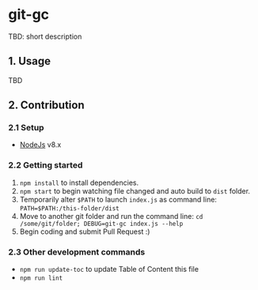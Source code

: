# git-gc

TBD: short description

<!-- toc -->

<!-- tocstop -->

## 1. Usage

TBD

## 2. Contribution

### 2.1 Setup

- [NodeJs](https://nodejs.org/en/) v8.x

### 2.2 Getting started

1. `npm install` to install dependencies.
1. `npm start` to begin watching file changed and auto build to `dist` folder.
1. Temporarily alter `$PATH` to launch `index.js` as command line: `PATH=$PATH:/this-folder/dist`
1. Move to another git folder and run the command line: `cd /some/git/folder; DEBUG=git-gc index.js --help`
1. Begin coding and submit Pull Request :)

### 2.3 Other development commands

- `npm run update-toc` to update Table of Content this file
- `npm run lint`
